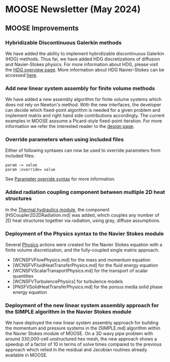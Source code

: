 # MOOSE Newsletter (May 2024)

## MOOSE Improvements

### Hybridizable Discontinuous Galerkin methods

We have added the ability to implement hybridizable discontinuous Galerkin (HDG)
methods. Thus far, we have added HDG discretizations of diffusion and
Navier-Stokes physics. For more information about HDG, please visit the
[HDG overview page](HDGKernels/index.md). More information about HDG
Navier-Stokes can be accessed [here](NavierStokesHDGKernel.md).

### Add new linear system assembly for finite volume methods

We have added a new assembly algorithm for finite volume systems which does not rely on 
Newton's method. With the new interfaces, the developer can decide which fixed-point algorithm 
is needed for a given problem and implement matrix and right hand side contributions accordingly. 
The current examples in MOOSE asssume a Picard-style fixed-point iteration. 
For more information we refer the interested reader to the [design page](linear_fv_design.md).

### Override parameters when using included files

Either of following syntaxes can now be used to override parameters from included files:

```
param := value
param :override= value
```

See [Parameter override syntax](application_usage/input_syntax.md) for more information.

### Added radiation coupling component between multiple 2D heat structures

In the [Thermal hydraulics module](modules/thermal_hydraulics/index.md), the
component [HSCoupler2D2DRadiation.md] was added, which couples any number of
2D heat structures together via radiation, using gray, diffuse assumptions.

### Deployment of the Physics syntax to the Navier Stokes module

Several [Physics](Physics/index.md) actions were created for the Navier Stokes equation
with a finite volume discretization, and the fully-coupled single matrix approach.

- [WCNSFVFlowPhysics.md] for the mass and momentum equation
- [WCNSFVFluidHeatTransferPhysics.md] for the fluid energy equation
- [WCNSFVScalarTransportPhysics.md] for the transport of scalar quantities
- [WCNSFVTurbulencePhysics] for turbulence models
- [PNSFVSolidHeatTransferPhysics.md] for the porous media solid phase energy equation

### Deployment of the new linear system assembly approach for the SIMPLE algorithm in the Navier Stokes module

We have deployed the new linear system assembly approach for building the momentum and pressure 
systems in the [SIMPLE.md] algorithm within the Navier Stokes module of MOOSE. 
On a 3D wavy pipe problem with around 330,000-cell unstructured hex mesh, 
the new approach shows a speedup of a factor of 10 in terms of solve times compared 
to the previous approach which relied in the residual and Jacobian routines 
already available in MOOSE.
